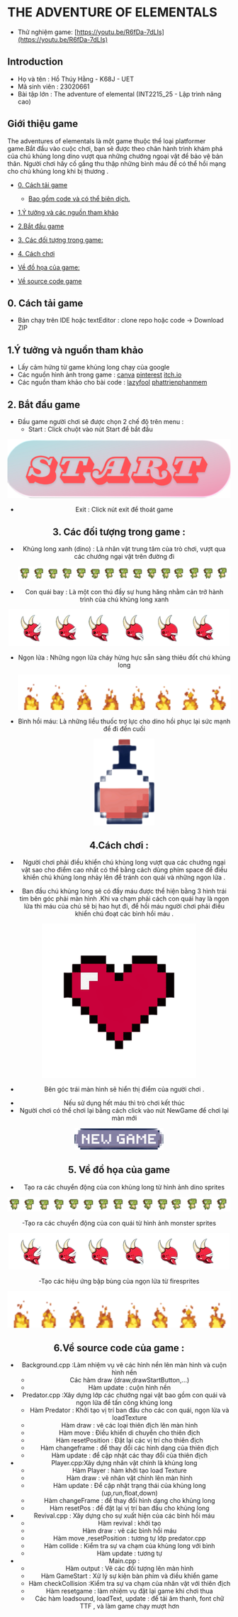 # THE ADVENTURE OF ELEMENTALS

- Thử nghiệm game: [https://youtu.be/R6fDa-7dLIs](https://youtu.be/R6fDa-7dLIs)
## Introduction
- Họ và tên : Hồ Thúy Hằng - K68J - UET
- Mã sinh viên : 23020661
- Bài tập lớn : The adventure of elemental (INT2215_25 - Lập trình nâng cao)



## Giới thiệu game 
   The adventures of elementals là một game thuộc thể loại platformer game.Bắt đầu vào cuộc chơi, bạn sẽ được theo chân hành trình khám phá của chú khủng long dino vượt qua những chướng ngoại vật để bảo vệ bản thân. Người chơi hãy cố gắng thu thập những bình máu để có thể hồi mạng cho chú khủng long khi bị thương .


- [0. Cách tải game](#0-cách-tải-game)
   
    * [Bao gồm code và có thể biên dịch.](#Bao-gồm-code-và-có-thể-biên-dịch)
- [1.Ý tưởng và các nguồn tham khảo](#1-Ý-tưởng-và-các-nguồn-tham-khảo)
- [2.Bắt đầu game](#2Bắt-đầu-game)
- [3. Các đối tượng trong game:](#3-các-đối-tượng-trong-game)
- [4. Cách chơi](#4-cách-chơi)
- [Về đồ họa của game:](#về-đồ-họa-của-game)
- [Về source code game](#về-source-code-game)

## 0. Cách tải game
- Bản chạy trên IDE hoặc textEditor : clone repo hoặc code -> Download ZIP
## 1.Ý tưởng và nguồn tham khảo 
- Lấy cảm hứng từ game khủng long chạy của google
- Các nguồn hình ảnh trong game :
     [canva](https://www.canva.com/)
     [pinterest](https://www.pinterest.com/)
     [itch.io](https://arks.itch.io/dino-characters)
- Các nguồn tham khảo cho bài code :
  [lazyfool](https://lazyfoo.net/tutorials/SDL/?fbclid=IwAR25TXw-judKGo1Y1SolVN8nld7THDLNbfLVc2kQDxNOoCD0kzUAkCblbDQ)
  [phattrienphanmem](https://www.youtube.com/watch?v=q1WzniyeGTU&list=PLR7NDiX0QsfTIEQUeYCfc2MyCquX0ig9V)


## 2. Bắt đầu game
- Đầu game người chơi sẽ được chọn 2 chế độ trên menu :
  + Start : Click chuột vào nút Start để bắt đầu 
 <div style="text-align: center;">

 ![image](startbutton.png)
    
  
   
  + Exit : Click nút exit để thoát game
## 3. Các đối tượng trong game :
- Khủng long xanh (dino) : Là nhân vật trung tâm của trò chơi, vượt qua các chướng ngại vật trên đường đi
  <div style="text-align: center;">
  
     ![image](DinoSprites.png)

 - Con quái bay : Là một con thú đầy sự hung hăng nhằm cản trở hành trình của chú khủng long xanh

  <div style="text-align: center;">
     
   ![mons](predator.png)
   
- Ngọn lửa : Những ngọn lửa cháy hừng hực sẵn sàng thiêu đốt chú khủng long
  <div style="text-align: center;">

  ![fire](fire2.png)
- Bình hồi máu: Là những liều thuốc trợ lực cho dino hồi phục lại sức mạnh để đi đến cuối
  <div style="text-align: center;">

  ![blood](blood.png)
## 4.Cách chơi : 
- Người chơi phải điều khiển chú khủng long vượt qua các chướng ngại vật sao cho điểm cao nhất có thể bằng cách dùng phím space để điều khiển chú khủng long nhảy lên
  để tránh con quái và những ngọn lửa .
 
- Ban đầu chú khủng long sẽ có đầy máu được thể hiện bằng 3 hình trái tim bên góc phải màn hình .Khi va chạm phải cách con quái hay là ngọn lửa thì máu của chú sẽ bị hao hụt
  đi, để hồi máu người chơi phải điều khiển chú đoạt các bình hồi máu .
 <div style="text-align: center;">
    
  ![heart](myheart.png)

- Bên góc trái màn hình sẽ hiển thị điểm của người chơi .
<div style="text-align: center;">
 
  
- Nếu sử dụng hết máu thì trò chơi kết thúc
- Người chơi có thể chơi lại bằng cách click vào nút NewGame để chơi lại màn mới
<div style="text-align: center;">
 
   ![newgame](newgame.png)
  


## 5. Về đồ họa của game 
- Tạo ra các chuyển động của con khủng long từ hình ảnh dino sprites
<div style="text-align: center;">
   
  ![dino](DinoSprites.png)

-Tạo ra các chuyển động của con quái từ hình ảnh monster sprites 
<div style="text-align: center;">
   
  ![monst](predator.png)

-Tạo các hiệu ứng bập bùng của ngọn lửa từ firesprites 
<div style="text-align: center;">
   
![fire](fire2.png)

## 6.Về source code của game :
- Background.cpp :Làm nhiệm vụ vẽ các hình nền lên màn hình và cuộn hình nền 
  + Các hàm draw (draw,drawStartButton,...)
  + Hàm update : cuộn hình nền
- Predator.cpp :Xây dựng lớp các chướng ngại vật bao gồm con quái và ngọn lửa để tấn công khủng long
   + Hàm Predator : Khởi tạo vị trí ban đầu cho các con quái, ngọn lửa và loadTexture
   + Hàm draw : vẽ các loại thiên địch lên màn hình
   + Hàm move : Điều khiển di chuyển cho thiên địch
   + Hàm resetPosition : Đặt lại các vị trí cho thiên địch
   + Hàm changeframe : để thay đổi các hình dạng của thiên địch
   + Hàm update : để cập nhật các thay đổi của thiên địch
 - Player.cpp:Xây dựng nhân vật chính là khủng long 
    + Hàm Player : hàm khởi tạo load Texture
    + Hàm draw : vẽ nhân vật chính lên màn hình
    + Hàm update : Để cập nhật trạng thái của khủng long (up,run,float,down)
    + Hàm changeFrame : để thay đổi hình dạng cho khủng long
    + Hàm resetPos : để đặt lại vị trí ban đầu cho khủng long
  - Revival.cpp : Xây dựng cho sự xuất hiện của các bình hồi máu
      + Hàm revival : khởi tạo
      + Hàm draw : vẽ các bình hồi máu
      + Hàm move ,resetPosition : tương tự lớp predator.cpp
      + Hàm collide : Kiểm tra sự va chạm của khủng long với bình
      + Hàm update : tương tự
- Main.cpp :
  + Hàm output : Vẽ các đối tượng lên màn hình
  + Hàm GameStart : Xử lý sự kiện bàn phím và điều khiển game
  + Hàm checkCollision :Kiểm tra sự va chạm của nhân vật với thiên địch
  + Hàm resetgame : làm nhiệm vụ đặt lại game khi chơi thua
  + Các hàm loadsound, loadText, update : để tải âm thanh, font chữ TTF , và làm game chạy mượt hơn


    

  


